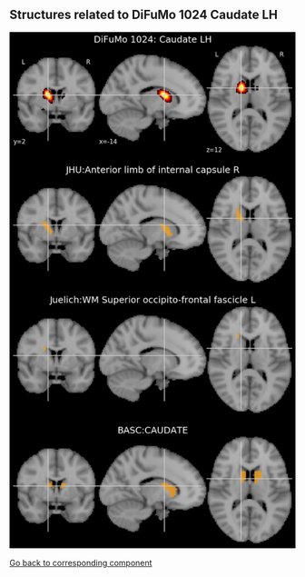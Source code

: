 


## Structures related to DiFuMo 1024 Caudate LH

![147](147.jpg "Structures related to DiFuMo 1024 Caudate LH")

[Go back to corresponding component](https://parietal-inria.github.io/DiFuMo/1024/html/147.html)